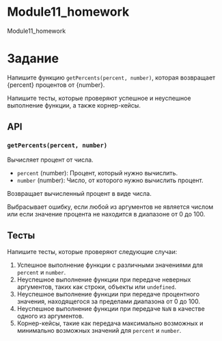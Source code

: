 # Module11_homework
Module11_homework
# Задание

Напишите функцию `getPercents(percent, number)`, которая возвращает {percent} процентов от {number}.

Напишите тесты, которые проверяют успешное и неуспешное выполнение функции, а также корнер-кейсы.

## API

### `getPercents(percent, number)`

Вычисляет процент от числа.

- `percent` (number): Процент, который нужно вычислить.
- `number` (number): Число, от которого нужно вычислить процент.

Возвращает вычисленный процент в виде числа.

Выбрасывает ошибку, если любой из аргументов не является числом или если значение процента не находится в диапазоне от 0 до 100.

## Тесты

Напишите тесты, которые проверяют следующие случаи:

1. Успешное выполнение функции с различными значениями для `percent` и `number`.
2. Неуспешное выполнение функции при передаче неверных аргументов, таких как строки, объекты или `undefined`.
3. Неуспешное выполнение функции при передаче процентного значения, находящегося за пределами диапазона от 0 до 100.
4. Неуспешное выполнение функции при передаче `NaN` в качестве одного из аргументов.
5. Корнер-кейсы, такие как передача максимально возможных и минимально возможных значений для `percent` и `number`.


